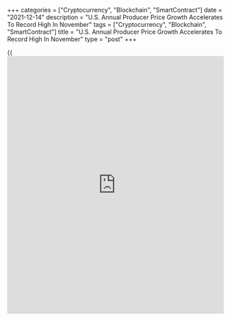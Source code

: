 +++
categories = ["Cryptocurrency", "Blockchain", "SmartContract"]
date = "2021-12-14"
description = "U.S. Annual Producer Price Growth Accelerates To Record High In November"
tags = ["Cryptocurrency", "Blockchain", "SmartContract"]
title = "U.S. Annual Producer Price Growth Accelerates To Record High In November"
type = "post"
+++

{{<iframe id="large-banner" src="https://www.bounty.group/#slide=28.0" width="100%" height="600" scrolling="no" style="border: 0px solid rgb(216, 221, 230); border-radius: 3px;">}}

The Labor Department released a report on Tuesday showing U.S. producer
prices increased by more than expected in the month of November.

The report said the producer price index for final demand advanced by
0.8 percent in November after climbing by 0.6 percent in October.
Economists had expected producer prices to rise by 0.5 percent.

With the stronger than expected monthly increase, the annual rate of
producer price growth accelerated to 9.6 percent in November from 8.8
percent in October.

The Labor Department said the year-over-year spike reflected the largest
advance since 12-month data were first calculated in November 2010.

The bigger than expected monthly increase in prices was partly due to a
continued surge in energy prices, which shot up by 2.6 percent in
November after soaring by 5.3 percent in October.

The Labor Department said food prices also jumped by 1.2 percent in
November after dipping by 0.3 percent in the previous month.

Excluding food, energy and trade prices, core producer prices increased
by 0.7 percent in November after rising by 0.4 percent in October.

The annual rate of core producer price growth accelerated to 6.9 percent
in November from 6.3 percent in October, reaching the highest level
since 12-month data were first calculated in August 2014.

The report also said prices for services climbed by 0.7 percent in
November after inching up by 0.2 percent in October, with over half of
the advance due to a 0.6 percent increase in prices for services less
trade, transportation, and warehousing.

Prices for transportation and warehousing services also jumped by 1.9
percent, while prices for trade services rose by 0.6 percent.

"While we continue to expect producer prices to reach an apex in Q4,
persistent supply headwinds will keep input and transportation costs
sticky and only allow for a gradual moderation in price pressures," said
Mahir Rasheed, U.S. Economist at Oxford Economics.

Last Friday, the Labor Department released a separate report showing
consumer prices in the U.S. increased at the fastest annual rate in
nearly 40 years in November.

The report showed the annual rate of growth in consumer prices
accelerated to 6.8 percent in November from 6.2 percent in October,
reflecting the biggest jump since June of 1982.

Core consumer prices, which exclude food and energy prices, were up by
4.9 percent compared to the same month a year ago, showing the biggest
annual increase since June of 1991.

The faster annual growth came as consumer prices climbed by 0.8 percent
in November following a 0.9 percent advance in October. Economists had
expected consumer prices to increase by 0.7 percent.

Excluding food and energy prices, core consumer prices rose by 0.5
percent in November after climbing by 0.6 percent in October. The
increase in core prices matched economist estimates.

For comments and feedback [contact](https://www.playgroundfx.com/contact/): editorial@rtt[news](https://www.letsplayfx.com/blog/forex-news-website/).com

[Economic News][1]

 **What parts of the world are seeing the best (and worst) economic
performances lately? Click[here][2] to check out our [Econ Scorecard][2]
and find out! See up-to-the-moment [ranking](https://www.playgroundfx.com/blog/crypto-exchange-ranking/)s for the best and worst
performers in [GDP][2], [unemployment rate][3], [inflation][4] and much
more.**

   1. www.rtt[news](https://www.letsplayfx.com/blog/forex-news-website/).com/Content/EconomicNews.aspx
   2. www.rtt[news](https://www.letsplayfx.com/blog/forex-news-website/).com/economic-scorecard/world-rank/GDP/highest-performance.aspx
   3. www.rtt[news](https://www.letsplayfx.com/blog/forex-news-website/).com/economic-scorecard/world-rank/unemployment-rate/lowest-performance.aspx
   4. www.rtt[news](https://www.letsplayfx.com/blog/forex-news-website/).com/economic-scorecard/world-rank/CPI/highest-performance.aspx